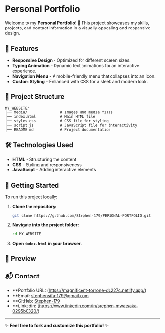 # Personal Portfolio

Welcome to my **Personal Portfolio**! 🚀 This project showcases my skills, projects, and contact information in a visually appealing and responsive design.

## 📌 Features

- **Responsive Design** - Optimized for different screen sizes.
- **Typing Animation** - Dynamic text animations for an interactive experience.
- **Navigation Menu** - A mobile-friendly menu that collapses into an icon.
- **Custom Styling** - Enhanced with CSS for a sleek and modern look.

## 📂 Project Structure

```
MY_WEBSITE/
│── media/               # Images and media files
│── index.html           # Main HTML file
│── styles.css           # CSS file for styling
│── script.js            # JavaScript file for interactivity
│── README.md            # Project documentation
```

## 🛠️ Technologies Used

- **HTML** - Structuring the content
- **CSS** - Styling and responsiveness
- **JavaScript** - Adding interactive elements

## 🚀 Getting Started

To run this project locally:

1. **Clone the repository:**
   ```sh
   git clone https://github.com/Stephen-179/PERSONAL-PORTFOLIO.git
   ```

2. **Navigate into the project folder:**
   ```sh
   cd MY_WEBSITE
   ```

3. **Open `index.html` in your browser.**

## 📸 Preview



## 📬 Contact

- **Portfolio URL: (https://magnificent-torrone-dc227c.netlify.app/)
- **Email: stephensifa-179@gmail.com
- **GitHub: [Stephen-179](https://github.com/Stephen-179)
- **LinkedIn: (https://www.linkedin.com/in/stephen-mwatsaka-0295b0320/)

---
✨ **Feel free to fork and customize this portfolio!** ✨
